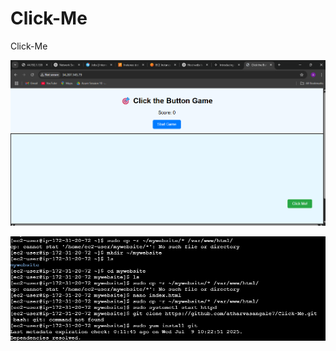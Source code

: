# Click-Me
Click-Me


![Alt text](https://github.com/atharvasangale7/Click-Me/blob/6904075cbcb22bbbc0499f0ea21bcf6ff1000da0/Screenshot%202025-07-09%20161355.png)


![Alt text](https://github.com/atharvasangale7/Click-Me/blob/5ef71870854b09d1afd96689893ba372c9ade76d/Screenshot%202025-07-09%20161849.png)
